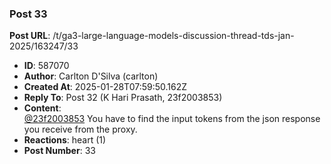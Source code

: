 ### Post 33
**Post URL**: /t/ga3-large-language-models-discussion-thread-tds-jan-2025/163247/33
- **ID**: 587070
- **Author**: Carlton D'Silva (carlton)
- **Created At**: 2025-01-28T07:59:50.162Z
- **Reply To**: Post 32 (K Hari Prasath, 23f2003853)
- **Content**:  
  <a class="mention" href="/u/23f2003853">@23f2003853</a> You have to find the input tokens from the json response you receive from the proxy.
- **Reactions**: heart (1)
- **Post Number**: 33

